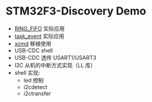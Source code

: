 # STM32F3-Discovery Demo

+ [RING_FIFO](https://github.com/skb666/RING_FIFO) 实际应用
+ [task_event](https://github.com/skb666/task_event) 实际应用
+ [xcmd](https://github.com/skb666/xcmd) 移植使用
+ USB-CDC shell
+ USB-CDC 透传 USART1/USART3
+ I2C 从机的中断方式实现（LL 库）
+ shell 实现:
	- led 控制
	- i2cdetect
	- i2ctransfer
